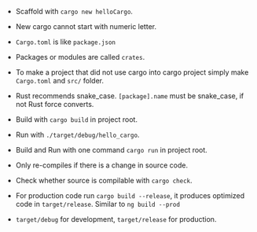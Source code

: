 * Scaffold with `cargo new helloCargo`.

* New cargo cannot start with numeric letter.

* `Cargo.toml` is like `package.json`

* Packages or modules are called `crates`.

* To make a project that did not use cargo into cargo project simply make `Cargo.toml` and `src/` folder.

* Rust recommends snake_case. `[package].name` must be snake_case, if not Rust force converts. 

* Build with `cargo build` in project root.

* Run with `./target/debug/hello_cargo`.

* Build and Run with one command `cargo run` in project root.

* Only re-compiles if there is a change in source code.

* Check whether source is compilable with `cargo check`.

* For production code run `cargo build --release`, it produces optimized code in `target/release`.
Similar to `ng build --prod`

* `target/debug` for development, `target/release` for production.
